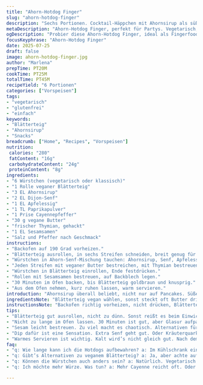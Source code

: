 ```yaml
---
title: "Ahorn-Hotdog Finger"
slug: "ahorn-hotdog-finger"
description: "Sechs Portionen. Cocktail-Häppchen mit Ahornsirup als süße Note. Vegetarisch, frei von Gluten, Nüssen, Milch und Eiern. Wurst in Blätterteig gewickelt, mit würzigem Senf-Ahorn-Dip. Zubereitung dauert etwa eine halbe Stunde, Vorbereitungszeit inklusive. Perfekt für Snacks oder kleine Vorspeisen bei Partys oder gemütlichen Abenden. Mischung aus süß und herzhaft, Texturen zwischen knusprig und saftig. Ohne tierische Milchprodukte und ohne allergene Zutaten, verträglich für verschiedene Ernährungsweisen. Einfach umzusetzen mit überschaubaren Zutaten, wenig Küchengeräte nötig."
metaDescription: "Ahorn-Hotdog Finger, perfekt für Partys. Vegetarisch, glutenfrei. Schnell gemacht und voller Geschmack."
ogDescription: "Probier diese Ahorn-Hotdog Finger, ideal als Fingerfood. Unglaublich lecker und kinderleicht zuzubereiten."
focusKeyphrase: "Ahorn-Hotdog Finger"
date: 2025-07-25
draft: false
image: ahorn-hotdog-finger.jpg
author: "Marlena"
prepTime: PT20M
cookTime: PT25M
totalTime: PT45M
recipeYield: "6 Portionen"
categories: ["Vorspeisen"]
tags:
- "vegetarisch"
- "glutenfrei"
- "einfach"
keywords:
- "Blätterteig"
- "Ahornsirup"
- "Snacks"
breadcrumb: ["Home", "Recipes", "Vorspeisen"]
nutrition: 
 calories: "280"
 fatContent: "16g"
 carbohydrateContent: "24g"
 proteinContent: "8g"
ingredients:
- "6 Würstchen (vegetarisch oder klassisch)"
- "1 Rolle veganer Blätterteig"
- "3 EL Ahornsirup"
- "2 EL Dijon-Senf"
- "1 EL Apfelessig"
- "1 TL Paprikapulver"
- "1 Prise Cayennepfeffer"
- "30 g vegane Butter"
- "frischer Thymian, gehackt"
- "1 EL Sesamsamen"
- "Salz und Pfeffer nach Geschmack"
instructions:
- "Backofen auf 190 Grad vorheizen."
- "Blätterteig ausrollen, in sechs Streifen schneiden, breit genug für Würstchen."
- "Würstchen in Ahorn-Senf-Mischung tauchen: Ahornsirup, Senf, Apfelessig, Paprika, Cayenne verrühren."
- "Jeden Streifen mit veganer Butter bestreichen, mit Thymian bestreuen."
- "Würstchen in Blätterteig einrollen, Ende festdrücken."
- "Rollen mit Sesamsamen bestreuen, auf Backblech legen."
- "30 Minuten im Ofen backen, bis Blätterteig goldbraun und knusprig."
- "Aus dem Ofen nehmen, kurz ruhen lassen, warm servieren."
introduction: "Ahornsirup überall beliebt, nicht nur auf Pancakes. Süße trifft Würze, ungewöhnlich vielleicht. Wurst in Teig gehüllt – ja, das geht auch ohne Eier und Milch. Knusprig außen, saftig innen. Schnell zubereitet, genau richtig für kleine Fingerfood-Runden. Allergikerfreundlich, da keine Nüsse und laktosefrei. Richtig gewürzt mit Cayenne - ein leichter Kick. Keine lange Vorbereitungszeit. Blätterteig macht’s möglich, vegan und frisch. Senf und Essig sorgen für die Säure, die Süße vom Ahorn knallt dagegen. Locker auf Partys. Kein feiner Tellerknick, mehr praktisch, direkt in die Hand. Passt zu Bier oder Wein, Sommer oder Winter. Jeder Bissen ein kleines Abenteuer. Kein Schnickschnack, nur ehrliche Zutaten. Nicht kompliziert, einfach gemacht, aber nicht langweilig. Zerkleinern, tunken, weiterkämpfen."
ingredientsNote: "Blätterteig vegan wählen, sonst steckt oft Butter drin. Würstchen können klassisch oder vegetarisch sein, je nach Vorliebe. Ahornsirup nimmt den Hauptgeschmack für Süße, kein Zucker nötig sonst. Senf scharf, Dijon oder rustikal möglich, Vielfalt nach Geschmack. Apfelessig bringt die nötige Säure, harmoniert gut mit Süßem. Paprikapulver und Cayenne bringen Würze – wer’s schärfer mag, mehr Chili. Vegane Butter zum Bestreichen sorgt für Farbe und Geschmack, alternative Öle gehen auch. Thymian frisch oder getrocknet, je nachdem was da ist. Sesamsamen geben das gewisse Etwas, auch alternative Saaten wie Mohn oder Leinsamen passen. Salz und Pfeffer natürlich nicht vergessen, gleicht ab, schärft die Aromen. Flexibilität beim Würzen, keine starren Vorgaben. Für Allergiker wichtig: alles frei von glutenhaltigem Mehl oder Nüssen."
instructionsNote: "Backofen richtig vorheizen, nicht drücken, Blätterteig braucht Hitze zum Aufgehen. Streifen sollten nicht zu schmal sein, sonst reißt der Teig. Würstchen mit Ahornsenf bestreichen, nicht nur außen, auch etwas innen - Geschmacksschicht unter den Teig. Butter vor dem Wickeln drauf, macht die Kruste knusprig und aromatisch. Thymian nicht zu großzügig, sonst überdeckt das den Ahorn. Sesam draufstreuen vorsichtig, sonst fallen sie ab. Backzeit dauert je nach Ofen ein wenig, 25 bis 30 Minuten sind Richtwert – auf Farbe achten. Nach dem Backen kurz auskühlen lassen, dann zerbricht die Kruste nicht beim Anfassen. Warm essen, kalt schmeckt brutaler, aber so ist es besser. Manche dippen nochmal in extra Senf oder Kräuterquark, macht die Sache interessanter. Keine langen Wartezeiten, einfach zügig. Der Ahorn senkt außerdem die Säure von Essig und Senf, Balance halten."
tips:
- "Blätterteig gut ausrollen, nicht zu dünn. Sonst reißt es beim Einwickeln. Mehr Hitze, besser aufgeht. Wurst für Geschmack wichtig. Ahornsenf auch innen auftragen. Gebt es ein wenig mehr Geschmack."
- "Nicht zu lange im Ofen lassen. 30 Minuten ist gut, aber Glasur aufpassen. Öfen variieren in der Hitze. Gebt die letzte Minute auf die Farbe Acht. Goldbraun ist der Schlüssel zum Erfolg."
- "Sesam leicht bestreuen. Zu viel macht es chaotisch. Alternativen für Samen sind gut, Mohn oder Leinsamen gehen auch. Schmeckt leicht nussig. Thymian nicht übertreiben, passt gut zur Süße vom Ahorn. Aber nicht zu viel verwenden."
- "Dip dafür ist eine Sensation. Extra Senf geht gut. Oder Kräuterquark, eine interessante Ergänzung. Flüssigkeit variiert, haltet es auf der Seite. Balanciert und frisch ist am besten."
- "Warmes Servieren ist wichtig. Kalt wird’s nicht gleich gut. Nach dem Backen etwas abkühlen lassen, damit das Stück nicht bricht. Ideal für gesellige Runden, die Handfreundlichkeit macht es einfach."
faq:
- "q: Wie lange kann ich die Hotdogs aufbewahren? a: Im Kühlschrank ein paar Tage. Aber warm ist besser. Nach dem Aufwärmen, nicht zu lange. Kruste bleibt nicht knusprig. System ist unkonventionell."
- "q: Gibt’s Alternativen zu veganem Blätterteig? a: Ja, aber achte auf die Zutaten. Oft Butter drin, also nicht vegan. Oder selbst machen, nach den Vorlieben. Blätterteig nimmt Geschmack aus und macht es einfach."
- "q: Können die Würstchen auch anders sein? a: Natürlich. Vegetarisch oder klassisch geht. Nach Geschmack anpassen. Viele Varianten gibt's, egal was da ist. Verarbeitung bleibt gleich. Jeder kann variieren."
- "q: Ich möchte mehr Würze. Was tun? a: Mehr Cayenne reicht oft. Oder scharfer Senf daran. Kräuter zur Auswahl, die Möglichkeiten sind unendlich. Mixe, taste und finde die richtige Balance. Es geht immer ein bisschen schärfer."

---
```

